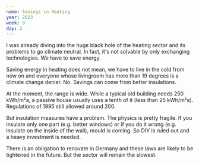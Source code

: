 ```yaml
---
name: Savings in Heating
year: 2023
week: 9
day: 2
---
```


I was already diving into the huge black hole of the heating sector and its
problems to go climate neutral. In fact, it's not solvable by only exchanging
technologies. We have to save energy.

Saving energy in heating does not mean, we have to live in the cold from now on
and everyone whose livingroom has more than 19 degrees is a climate change
denier. No. Savings can come from better insulations.

At the moment, the range is wide. While a typical old building needs 250
kWh/m²a, a passive house usually uses a tenth of it (less than 25 kWh/m²a).
Regulations of 1995 still allowed around 200.

But insulation measures have a problem. The physics is pretty fragile. If you
insulate only one part (e.g. better windows) or if you do it wrong (e.g.
insulate on the inside of the wall), mould is coming. So DIY is ruled out and a
heavy investment is needed.

There is an obligation to renovate in Germany and these laws are likely to be
tightened in the future. But the sector will remain the slowest.
